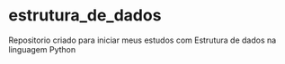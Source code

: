 # estrutura_de_dados
Repositorio criado para iniciar meus estudos com Estrutura de dados na linguagem Python
